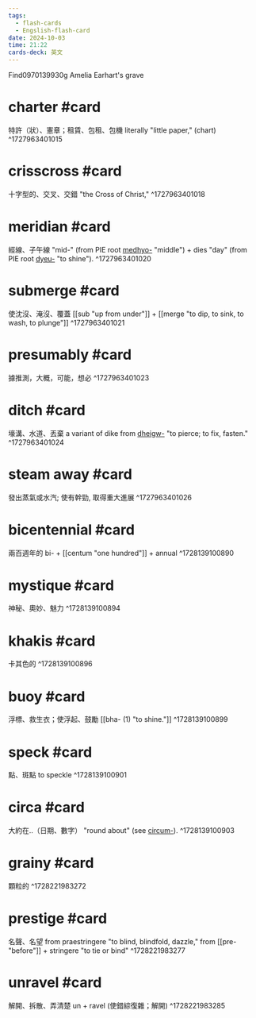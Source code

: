 ```yaml
---
tags:
  - flash-cards
  - Engslish-flash-card
date: 2024-10-03
time: 21:22
cards-deck: 英文
---
```

Find0970139930g Amelia Earhart's grave


# charter  #card 
特許（狀）、憲章；租賃、包租、包機
literally "little paper," (chart)
^1727963401015

# crisscross #card 
十字型的、交叉、交錯
"the Cross of Christ,"
^1727963401018

# meridian #card 
經線、子午線
"mid-" (from PIE root [medhyo-](https://www.etymonline.com/word/*medhyo- "Etymology, meaning and definition of *medhyo-") "middle") + dies "day" (from PIE root [dyeu-](https://www.etymonline.com/word/*dyeu- "Etymology, meaning and definition of *dyeu-") "to shine").
^1727963401020

# submerge #card 
使沈沒、淹沒、覆蓋
[[sub "up from under"]] + [[merge "to dip, to sink, to wash, to plunge"]]
^1727963401021

# presumably #card 
據推測，大概，可能，想必
^1727963401023

# ditch #card 
壕溝、水道、丟棄
a variant of dike
from [dheigw-](https://www.etymonline.com/word/*dheigw- "Etymology, meaning and definition of *dheigw-") "to pierce; to fix, fasten."
^1727963401024

# steam away #card 
發出蒸氣或水汽; 使有幹勁, 取得重大進展
^1727963401026

# bicentennial #card 
兩百週年的
bi- + [[centum "one hundred"]] + annual
^1728139100890

# mystique #card 
神秘、奧妙、魅力
^1728139100894

# khakis #card 
卡其色的
^1728139100896

# buoy #card 
浮標、救生衣；使浮起、鼓勵
[[bha- (1) "to shine."]]
^1728139100899

# speck #card 
點、斑點
to speckle
^1728139100901

# circa #card 
大約在..（日期、數字）
"round about" (see [circum-](https://www.etymonline.com/word/circum- "Etymology, meaning and definition of circum-")).
^1728139100903

# grainy #card 
顆粒的
^1728221983272

# prestige #card 
名聲、名望
from praestringere "to blind, blindfold, dazzle," from [[pre- "before"]] + stringere "to tie or bind" 
^1728221983277

# unravel #card 
解開、拆散、弄清楚
un + ravel (使錯綜復雜；解開)
^1728221983285
